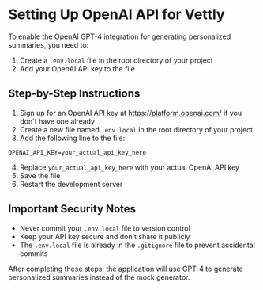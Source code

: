 # Setting Up OpenAI API for Vettly

To enable the OpenAI GPT-4 integration for generating personalized summaries, you need to:

1. Create a `.env.local` file in the root directory of your project
2. Add your OpenAI API key to the file

## Step-by-Step Instructions

1. Sign up for an OpenAI API key at https://platform.openai.com/ if you don't have one already
2. Create a new file named `.env.local` in the root directory of your project
3. Add the following line to the file:

```
OPENAI_API_KEY=your_actual_api_key_here
```

4. Replace `your_actual_api_key_here` with your actual OpenAI API key
5. Save the file
6. Restart the development server

## Important Security Notes

- Never commit your `.env.local` file to version control
- Keep your API key secure and don't share it publicly
- The `.env.local` file is already in the `.gitignore` file to prevent accidental commits

After completing these steps, the application will use GPT-4 to generate personalized summaries instead of the mock generator.
